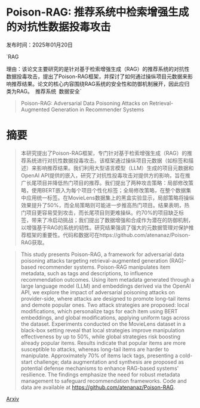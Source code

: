 # Poison-RAG: 推荐系统中检索增强生成的对抗性数据投毒攻击

发布时间：2025年01月20日

`RAG

理由：该论文主要研究的是针对基于检索增强生成（RAG）的推荐系统的对抗性数据投毒攻击，提出了Poison-RAG框架，并探讨了如何通过操纵项目元数据来影响推荐结果。论文的核心内容围绕RAG系统的安全性和防御机制展开，因此应归类为RAG。` `推荐系统` `数据安全`

> Poison-RAG: Adversarial Data Poisoning Attacks on Retrieval-Augmented Generation in Recommender Systems

# 摘要

> 本研究提出了Poison-RAG框架，专门针对基于检索增强生成（RAG）的推荐系统进行对抗性数据投毒攻击。该框架通过操纵项目元数据（如标签和描述）来影响推荐结果。我们利用大型语言模型（LLM）生成的项目元数据和OpenAI API提供的嵌入，研究了对抗性投毒攻击对提供方的影响，旨在推广长尾项目并降低热门项目的推荐。我们提出了两种攻击策略：局部修改策略，使用BERT嵌入为每个项目个性化标签；全局修改策略，在整个数据集中应用统一标签。在MovieLens数据集上的黑盒实验显示，局部策略将操纵效果提升了50%，而全局策略则可能进一步推高热门项目。结果表明，热门项目更容易受到攻击，而长尾项目则更难操纵。约70%的项目缺乏标签，带来了冷启动挑战；我们提出了数据增强和合成作为潜在的防御机制，以增强基于RAG的系统的韧性。研究结果强调了强大的元数据管理对保护推荐框架的重要性。代码和数据可在https://github.com/atenanaz/Poison-RAG获取。

> This study presents Poison-RAG, a framework for adversarial data poisoning attacks targeting retrieval-augmented generation (RAG)-based recommender systems. Poison-RAG manipulates item metadata, such as tags and descriptions, to influence recommendation outcomes. Using item metadata generated through a large language model (LLM) and embeddings derived via the OpenAI API, we explore the impact of adversarial poisoning attacks on provider-side, where attacks are designed to promote long-tail items and demote popular ones. Two attack strategies are proposed: local modifications, which personalize tags for each item using BERT embeddings, and global modifications, applying uniform tags across the dataset. Experiments conducted on the MovieLens dataset in a black-box setting reveal that local strategies improve manipulation effectiveness by up to 50\%, while global strategies risk boosting already popular items. Results indicate that popular items are more susceptible to attacks, whereas long-tail items are harder to manipulate. Approximately 70\% of items lack tags, presenting a cold-start challenge; data augmentation and synthesis are proposed as potential defense mechanisms to enhance RAG-based systems' resilience. The findings emphasize the need for robust metadata management to safeguard recommendation frameworks. Code and data are available at https://github.com/atenanaz/Poison-RAG.

[Arxiv](https://arxiv.org/abs/2501.11759)